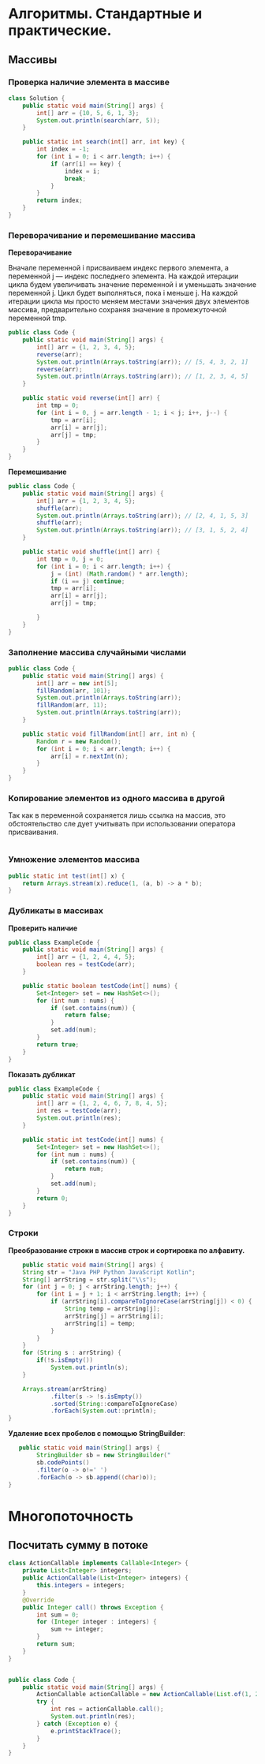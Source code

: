 # Алгоритмы. Стандартные и практические.

## Массивы

### Проверка наличие элемента в массиве

```java
class Solution {
    public static void main(String[] args) {
        int[] arr = {10, 5, 6, 1, 3};
        System.out.println(search(arr, 5));
    }

    public static int search(int[] arr, int key) {
        int index = -1;
        for (int i = 0; i < arr.length; i++) {
            if (arr[i] == key) {
                index = i;
                break;
            }
        }
        return index;
    }
}
```

### Переворачивание и перемешивание массива

**Переворачивание**

Вначале переменной i присваиваем индекс первого элемента, а переменной j —
индекс последнего элемента. На каждой итерации цикла будем увеличивать значение
переменной i и уменьшать значение переменной j. Цикл будет выполняться,
пока i меньше j. На каждой итерации цикла мы просто меняем местами значения
двух элементов массива, предварительно сохраняя значение в промежуточной
переменной tmp.

```java
public class Code {
    public static void main(String[] args) {
        int[] arr = {1, 2, 3, 4, 5};
        reverse(arr);
        System.out.println(Arrays.toString(arr)); // [5, 4, 3, 2, 1]
        reverse(arr);
        System.out.println(Arrays.toString(arr)); // [1, 2, 3, 4, 5]
    }

    public static void reverse(int[] arr) {
        int tmp = 0;
        for (int i = 0, j = arr.length - 1; i < j; i++, j--) {
            tmp = arr[i];
            arr[i] = arr[j];
            arr[j] = tmp;
        }
    }
}
```

**Перемешивание**

```java
public class Code {
    public static void main(String[] args) {
        int[] arr = {1, 2, 3, 4, 5};
        shuffle(arr);
        System.out.println(Arrays.toString(arr)); // [2, 4, 1, 5, 3]
        shuffle(arr);
        System.out.println(Arrays.toString(arr)); // [3, 1, 5, 2, 4]
    }

    public static void shuffle(int[] arr) {
        int tmp = 0, j = 0;
        for (int i = 0; i < arr.length; i++) {
            j = (int) (Math.random() * arr.length);
            if (i == j) continue;
            tmp = arr[i];
            arr[i] = arr[j];
            arr[j] = tmp;

        }
    }
}
```

### Заполнение массива случайными числами

```java
public class Code {
    public static void main(String[] args) {
        int[] arr = new int[5];
        fillRandom(arr, 101);
        System.out.println(Arrays.toString(arr));
        fillRandom(arr, 11);
        System.out.println(Arrays.toString(arr));
    }

    public static void fillRandom(int[] arr, int n) {
        Random r = new Random();
        for (int i = 0; i < arr.length; i++) {
            arr[i] = r.nextInt(n);
        }
    }
}
```

### Копирование элементов из одного массива в другой

Так как в переменной сохраняется лишь ссылка на массив, это обстоятельство сле­
дует учитывать при использовании оператора присваивания.

```java

```

### Умножение элементов массива

```java
public static int test(int[] x) {
    return Arrays.stream(x).reduce(1, (a, b) -> a * b);
}
```

### Дубликаты в массивах

**Проверить наличие**

```java
public class ExampleCode {
    public static void main(String[] args) {
        int[] arr = {1, 2, 4, 4, 5};
        boolean res = testCode(arr);
    }

    public static boolean testCode(int[] nums) {
        Set<Integer> set = new HashSet<>();
        for (int num : nums) {
            if (set.contains(num)) {
                return false;
            }
            set.add(num);
        }
        return true;
    }
}
```

**Показать дубликат**

```java
public class ExampleCode {
    public static void main(String[] args) {
        int[] arr = {1, 2, 4, 6, 7, 8, 4, 5};
        int res = testCode(arr);
        System.out.println(res);
    }

    public static int testCode(int[] nums) {
        Set<Integer> set = new HashSet<>();
        for (int num : nums) {
            if (set.contains(num)) {
                return num;
            }
            set.add(num);
        }
        return 0;
    }
}

```

### Строки

**Преобразование строки в массив строк и сортировка по алфавиту.**

```java
    public static void main(String[] args) {
    String str = "Java PHP Python JavaScript Kotlin";
    String[] arrString = str.split("\\s");
    for (int j = 0; j < arrString.length; j++) {
        for (int i = j + 1; i < arrString.length; i++) {
            if (arrString[i].compareToIgnoreCase(arrString[j]) < 0) {
                String temp = arrString[j];
                arrString[j] = arrString[i];
                arrString[i] = temp;
            }
        }
    }
    for (String s : arrString) {
        if(!s.isEmpty())
            System.out.println(s);
    }

    Arrays.stream(arrString)
            .filter(s -> !s.isEmpty())
            .sorted(String::compareToIgnoreCase)
            .forEach(System.out::println);
}
```

**Удаление всех пробелов с помощью StringBuilder**:

```java
   public static void main(String[] args) {
        StringBuilder sb = new StringBuilder("
        sb.codePoints()
        .filter(o -> o!=' ')
        .forEach(o -> sb.append((char)o));
}
```



# Многопоточность

## Посчитать сумму в потоке

```java
class ActionCallable implements Callable<Integer> {
    private List<Integer> integers;
    public ActionCallable(List<Integer> integers) {
        this.integers = integers;
    }
    @Override
    public Integer call() throws Exception {
        int sum = 0;
        for (Integer integer : integers) {
            sum += integer;
        }
        return sum;
    }
}


public class Code {
    public static void main(String[] args) {
        ActionCallable actionCallable = new ActionCallable(List.of(1, 2, 3, 4, 5, 6, 7, 8, 9, 10));
        try {
            int res = actionCallable.call();
            System.out.println(res);
        } catch (Exception e) {
            e.printStackTrace();
        }
    }
}
```